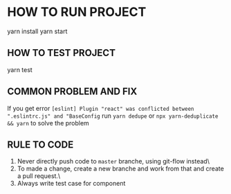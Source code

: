 # HOW TO RUN PROJECT

yarn install
yarn start

## HOW TO TEST PROJECT

yarn test

## COMMON PROBLEM AND FIX 
If you get error `[eslint] Plugin "react" was conflicted between ".eslintrc.js" and "BaseConfig`
run `yarn dedupe` or `npx yarn-deduplicate && yarn` to solve the problem

## RULE TO CODE

1. Never directly push code to `master` branche, using git-flow instead\
2. To made a change, create a new branche and work from that and create a pull request.\
3. Always write test case for component